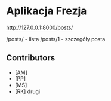 # Aplikacja Frezja

http://127.0.0.1:8000/posts/

/posts/  - lista
/posts/1 - szczegóły posta

## Contributors
- [AM]
- [PP]
- [MS]
- [RK]
drugi
